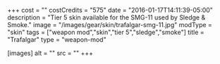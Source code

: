 +++
cost = ""
costCredits = "575"
date = "2016-01-17T14:11:39-05:00"
description = "Tier 5 skin available for the SMG-11 used by Sledge & Smoke."
image = "/images/gear/skin/trafalgar-smg-11.jpg"
modType = "skin"
tags = ["weapon mod","skin","tier 5","sledge","smoke"]
title = "Trafalgar"
type = "weapon-mod"

[images]
  alt = ""
  src = ""
+++
